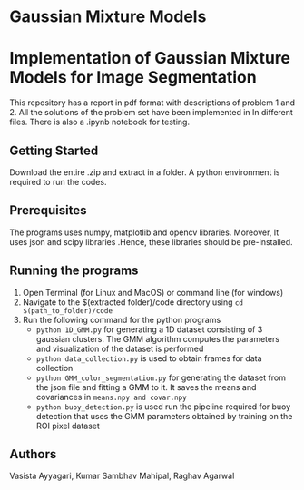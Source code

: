 # Gaussian Mixture Models
# Implementation of Gaussian Mixture Models for Image Segmentation

This repository has a report in pdf format with  descriptions of problem 1 and 2. All the solutions of the problem set have been implemented in In different files. There is also a .ipynb notebook for testing.
## Getting Started
Download the entire .zip and extract in a folder. A python environment is required to run the codes.
## Prerequisites
The programs uses numpy, matplotlib and opencv libraries. Moreover, It uses json and scipy libraries .Hence, these libraries should be pre-installed. 
## Running the programs
1. Open Terminal (for Linux and MacOS) or command line (for windows)
2.  Navigate to the $(extracted folder)/code directory using ```cd $(path_to_folder)/code```
3.  Run the following command for the python programs 
	- ```python 1D_GMM.py``` for generating a 1D dataset consisting of 3 gaussian clusters. The GMM algorithm computes the parameters and visualization of the dataset is performed
    - ```python data_collection.py``` is used to obtain frames for data collection
    - ```python GMM_color_segmentation.py``` for generating the dataset from the json file and fitting a GMM to it. It saves the means and covariances in ```means.npy and covar.npy```
    - ```python buoy_detection.py``` is used run the pipeline required for buoy detection that uses the GMM parameters obtained by training on the ROI pixel dataset

## Authors
Vasista Ayyagari,
Kumar Sambhav Mahipal,
Raghav Agarwal

